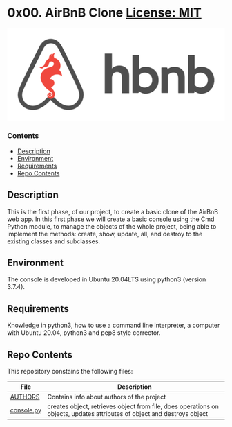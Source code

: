 # 0x00. AirBnB Clone [License: MIT](https://github.com/kwamboka1/AirBnB_clone/blob/master/LICENSE)
![HBnB logo](./image/hbnb_logo.png)

### Contents
- [Description](#Description)
- [Environment](#Environment)
- [Requirements](#Requirements)
- [Repo Contents](#FileContents)

## Description
This is the first phase, of our project, to create a basic clone of the AirBnB web app. In this first phase we will create a basic console using the Cmd Python module, to manage the objects of the whole project, being able to implement the methods: create, show, update, all, and destroy to the existing classes and subclasses.

## Environment
The console is developed in Ubuntu 20.04LTS using python3 (version 3.7.4).

## Requirements
Knowledge in python3, how to use a command line interpreter, a computer with Ubuntu 20.04, python3 and pep8 style corrector.

## Repo Contents
This repository constains the following files:

|   **File**   |   **Description**   |
| -------------- | --------------------- |
|[AUTHORS](./AUTHORS) | Contains info about authors of the project |
|[console.py](./console.py) | creates object, retrieves object from file, does operations on objects, updates attributes of object and destroys object |

